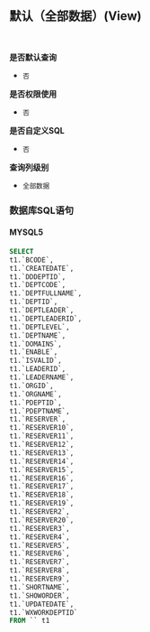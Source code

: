 ## 默认（全部数据）(View) <!-- {docsify-ignore-all} -->



<br>
<p class="panel-title"><b>是否默认查询</b></p>

* `否`

<p class="panel-title"><b>是否权限使用</b></p>

* `否`

<p class="panel-title"><b>是否自定义SQL</b></p>

* `否`

<p class="panel-title"><b>查询列级别</b></p>

* `全部数据`




### 数据库SQL语句

#### MYSQL5

```sql
SELECT
t1.`BCODE`,
t1.`CREATEDATE`,
t1.`DDDEPTID`,
t1.`DEPTCODE`,
t1.`DEPTFULLNAME`,
t1.`DEPTID`,
t1.`DEPTLEADER`,
t1.`DEPTLEADERID`,
t1.`DEPTLEVEL`,
t1.`DEPTNAME`,
t1.`DOMAINS`,
t1.`ENABLE`,
t1.`ISVALID`,
t1.`LEADERID`,
t1.`LEADERNAME`,
t1.`ORGID`,
t1.`ORGNAME`,
t1.`PDEPTID`,
t1.`PDEPTNAME`,
t1.`RESERVER`,
t1.`RESERVER10`,
t1.`RESERVER11`,
t1.`RESERVER12`,
t1.`RESERVER13`,
t1.`RESERVER14`,
t1.`RESERVER15`,
t1.`RESERVER16`,
t1.`RESERVER17`,
t1.`RESERVER18`,
t1.`RESERVER19`,
t1.`RESERVER2`,
t1.`RESERVER20`,
t1.`RESERVER3`,
t1.`RESERVER4`,
t1.`RESERVER5`,
t1.`RESERVER6`,
t1.`RESERVER7`,
t1.`RESERVER8`,
t1.`RESERVER9`,
t1.`SHORTNAME`,
t1.`SHOWORDER`,
t1.`UPDATEDATE`,
t1.`WXWORKDEPTID`
FROM `` t1 


```
